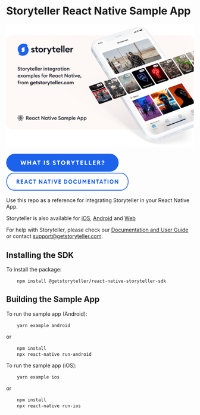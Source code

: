 # Storyteller React Native Sample App

<a href="https://getstoryteller.com" target="_blank">
  <img alt="Storyteller integration examples for React Native, from getstoryteller.com" src="img/readme-cover.png">
</a>

<p>
  <a href="https://getstoryteller.com" target="_blank"><img alt="What is Storyteller?" src="img/what-is-storyteller-btn.png" width="302" height="48"></a>&nbsp;&nbsp;&nbsp;
  <a href="https://docs.getstoryteller.com/documents/react-native-sdk" target="_blank"><img alt="Storyteller React Native Documentation" src="img/docs-btn.png" width="329" height="48"></a>
</p>

Use this repo as a reference for integrating Storyteller in your React Native App.

Storyteller is also available for [iOS](https://github.com/getstoryteller/storyteller-sample-ios), [Android](https://github.com/getstoryteller/storyteller-sample-android) and [Web](https://github.com/getstoryteller/storyteller-sample-web)

For help with Storyteller, please check our [Documentation and User Guide](https://docs.getstoryteller.com/documents/) or contact [support@getstoryteller.com](mailto:support@getstoryteller.com?Subject=React%Native%20Sample%20App).


## Installing the SDK

To install the package:

```
    npm install @getstoryteller/react-native-storyteller-sdk
```

## Building the Sample App

To run the sample app (Android):

```
    yarn example android
```

or

```
    npm install
    npx react-native run-android
```

To run the sample app (iOS):

```
    yarn example ios
```

or

```
    npm install
    npx react-native run-ios
```